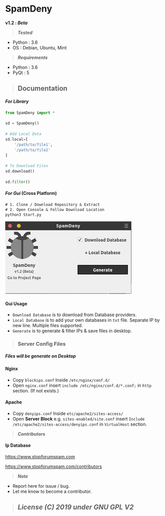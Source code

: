 # SpamDeny

**v1.2 : _Beta_**


> **_Tested_**

- Python    : 3.6
- OS        : Debian, Ubuntu, Mint


> **_Requirements_**

- Python    : 3.6
- PyQt      : 5


> ## Documentation

#### _For Library_
```python
from SpamDeny import *

sd = SpamDeny()

# Add Local Data
sd.local=[
	'/path/to/file1',
	'/path/to/file2'
]

# To Download Files
sd.download()

sd.filter()
```


#### _For Gui_ (Cross Platform)
```shell
# 1. Clone / Download Repository & Extract
# 2. Open Console & Follow Download Location
python3 Start.py
```


![Gui Screenshot](Screenshot.png)

#### Gui Usage
- `Download Database` is to download from Database providers.
- `Local Database` is to add your own databases in `txt` file. Separate IP by new line. Multiple files supported.
- `Generate` is to generate & filter IPs & save files in desktop.


> ### Server Config Files

##### _Files will be generate on Desktop_

#### Nginx
- Copy `blockips.conf` Inside `/etc/nginx/conf.d/`
- Open `nginx.conf` insert `include /etc/nginx/conf.d/*.conf;` in `http` section. (If not exists.)

#### Apache
- Copy `denyips.conf` Inside `etc/apache2/sites-access/`
- Open **Server Block** e.g. `sites-enabled/site.conf` insert `Include /etc/apache2/sites-access/denyips.conf` in `VirtualHost` section. 


> **_Contributors_**

#### Ip Database
https://www.stopforumspam.com

https://www.stopforumspam.com/contributors


> **_Note_**

- Report here for issue / bug.
- Let me know to become a contributor.


> ## _License (C) 2019 under GNU GPL V2_

